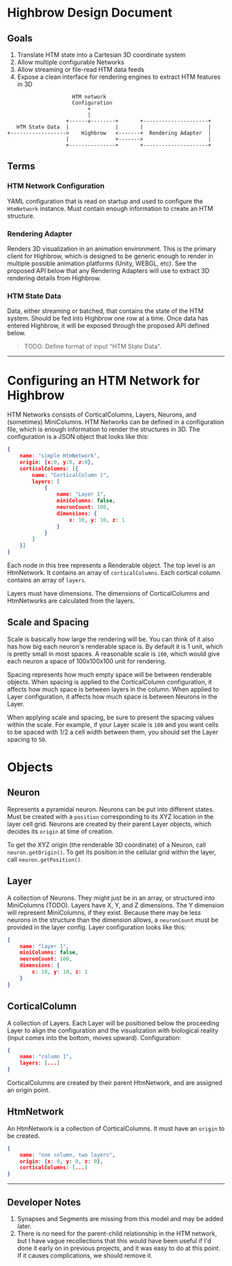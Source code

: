# Highbrow Design Document

## Goals

1. Translate HTM state into a Cartesian 3D coordinate system
1. Allow multiple configurable Networks
1. Allow streaming or file-read HTM data feeds
1. Expose a clean interface for rendering engines to extract HTM features in 3D

```
                     HTM network
                     Configuration
                          +
                          |
                   +------v--------+       +---------------------+
   HTM State Data  |               |       |                     |
+------------------>    Highbrow   <-------+  Rendering Adapter  |
                   |               +------->                     |
                   +---------------+       +---------------------+

```

## Terms

### HTM Network Configuration

YAML configuration that is read on startup and used to configure the `HtmNetwork` instance. Must contain enough information to create an HTM structure.

### Rendering Adapter

Renders 3D visualization in an animation environment. This is the primary client for Highbrow, which is designed to be generic enough to render in multiple possible animation platforms (Unity, WEBGL, etc). See the proposed API below that any Rendering Adapters will use to extract 3D rendering details from Highbrow.

### HTM State Data

Data, either streaming or batched, that contains the state of the HTM system. Should be fed into Highbrow one row at a time. Once data has entered Highbrow, it will be exposed through the proposed API defined below.

> TODO: Define format of input "HTM State Data".

* * *


# Configuring an HTM Network for Highbrow

HTM Networks consists of CorticalColumns, Layers, Neurons, and (sometimes) MiniColumns. HTM Networks can be defined in a configuration file, which is enough information to render the structures in 3D. The configuration is a JSON object that looks like this:

```json
{
    name: "simple HtmNetwork",
    origin: {x:0, y:0, z:0},
    corticalColumns: [{
        name: "CorticalColumn 1",
        layers: [
            {
                name: "Layer 1",
                miniColumns: false,
                neuronCount: 100,
                dimensions: {
                    x: 10, y: 10, z: 1
                }
            }
        ]
    }]
}
```

Each node in this tree represents a Renderable object. The top level is an HtmNetwork. It contains an array of `corticalColumns`. Each cortical column contains an array of `layers`.

Layers must have dimensions. The dimensions of CorticalColumns and HtmNetworks are calculated from the layers.

## Scale and Spacing

Scale is basically how large the rendering will be. You can think of it also has how big each neuron's renderable space is. By default it is 1 unit, which is pretty small in most spaces. A reasonable scale is `100`, which would give each neuron a space of 100x100x100 unit for rendering.

Spacing represents how much empty space will be between renderable objects. When spacing is applied to the CorticalColumn configuration, it affects how much space is between layers in the column. When applied to Layer configuration, it affects how much space is between Neurons in the Layer.

When applying scale and spacing, be sure to present the spacing values within the scale. For example, if your Layer scale is `100` and you want cells to be spaced with 1/2 a cell width between them, you should set the Layer spacing to `50`.

# Objects

## Neuron

Represents a pyramidal neuron. Neurons can be put into different states. Must be created with a `position` corresponding to its XYZ location in the layer cell grid. Neurons are created by their parent Layer objects, which decides its `origin` at time of creation.

To get the XYZ origin (the renderable 3D coordinate) of a Neuron, call `neuron.getOrigin()`. To get its position in the cellular grid within the layer, call `neuron.getPosition()`.

## Layer

A collection of Neurons. They might just be in an array, or structured into MiniColumns (TODO). Layers have X, Y, and Z dimensions. The Y dimension will represent MiniColumns, if they exist. Because there may be less neurons in the structure than the dimension allows, a `neuronCount` must be provided in the layer config. Layer configuration looks like this:

```json
{
    name: "layer 1",
    miniColumns: false,
    neuronCount: 100,
    dimensions: {
        x: 10, y: 10, z: 1
    }
}
```

## CorticalColumn

A collection of Layers. Each Layer will be positioned below the proceeding Layer to align the configuration and the visualization with biological reality (input comes into the bottom, moves upward). Configuration:

```json
{
    name: "column 1",
    layers: [...]
}
```

CorticalColumns are created by their parent HtmNetwork, and are assigned an origin point.

## HtmNetwork

An HtmNetwork is a collection of CorticalColumns. It must have an `origin` to be created.

```json
{
    name: "one column, two layers",
    origin: {x: 0, y: 0, z: 0},
    corticalColumns: [...]
}
```

* * *

## Developer Notes

1. Synapses and Segments are missing from this model and may be added later.
1. There is no need for the parent-child relationship in the HTM network, but I have vague recollections that this would have been useful if I'd done it early on in previous projects, and it was easy to do at this point. If it causes complications, we should remove it.
